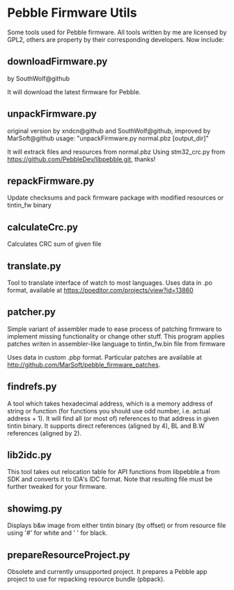 # Pebble Firmware Utils

Some tools used for Pebble firmware.
All tools written by me are licensed by GPL2,
others are property by their corresponding developers.
Now include:

## downloadFirmware.py
by SouthWolf@github

It will download the latest firmware for Pebble.

## unpackFirmware.py
original version by xndcn@github and SouthWolf@github,
improved by MarSoft@github
usage: "unpackFirmware.py normal.pbz [output_dir]"

It will extrack files and resources from normal.pbz
Using stm32_crc.py from https://github.com/PebbleDev/libpebble.git, thanks!

## repackFirmware.py
Update checksums and pack firmware package with modified resources or tintin_fw binary

## calculateCrc.py
Calculates CRC sum of given file

## translate.py
Tool to translate interface of watch to most languages.
Uses data in .po format, available at https://poeditor.com/projects/view?id=13860

## patcher.py
Simple variant of assembler made to ease process of patching firmware
to implement missing functionality or change other stuff.
This program applies patches writen in assembler-like language
to tintin_fw.bin file from firmware

Uses data in custom .pbp format.
Particular patches are available at http://github.com/MarSoft/pebble_firmware_patches.

## findrefs.py
A tool which takes hexadecimal address,
which is a memory address of string or function
(for functions you should use odd number, i.e. actual address + 1).
It will find all (or most of) references to that address
in given tintin binary.
It supports direct references (aligned by 4), BL and B.W references (aligned by 2).

## lib2idc.py
This tool takes out relocation table for API functions
from libpebble.a from SDK
and converts it to IDA's IDC format.
Note that resulting file must be further tweaked
for your firmware.

## showimg.py
Displays b&w image from either tintin binary (by offset)
or from resource file
using '#' for white and ' ' for black.

## prepareResourceProject.py
Obsolete and currently unsupported project.
It prepares a Pebble app project
to use for repacking resource bundle (pbpack).

